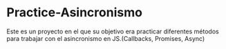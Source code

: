 # Practice-Asincronismo
Este es un proyecto en el que su objetivo era practicar diferentes métodos para trabajar con el asincronismo en JS.(Callbacks, Promises, Async)

